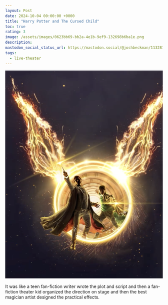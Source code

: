 ```yaml
---
layout: Post
date: 2024-10-04 00:00:00 +0000
title: "Harry Potter and The Cursed Child"
toc: true
rating: 3
image: /assets/images/0623bb69-bb2a-4e1b-9ef9-132698b6ba1e.png
description: 
mastodon_social_status_url: https://mastodon.social/@joshbeckman/113281555334319046
tags: 
  - live-theater
---
```




<img width="659" alt="Screenshot 2024-10-09 at 22 48 51" src="/assets/images/0623bb69-bb2a-4e1b-9ef9-132698b6ba1e.png">

It was like a teen fan-fiction writer wrote the plot and script and then a fan-fiction theater kid organized the direction on stage and then the best magician artist designed the practical effects.
